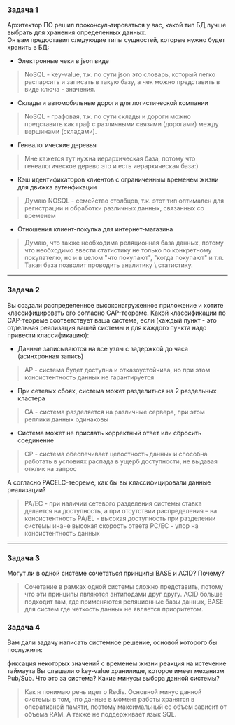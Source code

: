 ### Задача 1
Архитектор ПО решил проконсультироваться у вас, какой тип БД лучше выбрать для хранения определенных данных.\
Он вам предоставил следующие типы сущностей, которые нужно будет хранить в БД:
- Электронные чеки в json виде
> NoSQL - key-value, т.к. по сути json это словарь, который легко распарсить и записать в такую базу, а чек можно представить в виде ключа - значения.

- Склады и автомобильные дороги для логистической компании
> NoSQL - графовая, т.к. по сути склады и дороги можно представить как граф с различными связями (дорогами) между вершинами (складами).

- Генеалогические деревья
> Мне кажется тут нужна иерархическая база, потому что генеалогическое дерево это и есть иерархическая база:) 

- Кэш идентификаторов клиентов с ограниченным временем жизни для движка аутенфикации
> Думаю NOSQL - семейство столбцов, т.к. этот тип оптимален для  регистрации и обработки различных данных, связанных со временем

- Отношения клиент-покупка для интернет-магазина
> Думаю, что также необходима реляционная база данных, потому что необходимо ввести статистику не только по конкретному покупателю, но и в целом "что покупают", "когда покупают" и т.п. Такая база позволит проводить аналитику \ статистику.

---

### Задача 2
Вы создали распределенное высоконагруженное приложение и хотите классифицировать его согласно CAP-теореме. Какой классификации по CAP-теореме соответствует ваша система, если (каждый пункт - это отдельная реализация вашей системы и для каждого пункта надо привести классификацию):

- Данные записываются на все узлы с задержкой до часа (асинхронная запись)
>AP - система будет доступна и отказоустойчива, но при этом консистентность данных не гарантируется

- При сетевых сбоях, система может разделиться на 2 раздельных кластера
>CA - система  разделяется на различные сервера, при этом реплики данных одинаковы

- Система может не прислать корректный ответ или сбросить соединение
>СP - система обеспечивает целостность данных и способна работать в условиях распада в ущерб доступности, не выдавая отклик на запрос

А согласно PACELC-теореме, как бы вы классифицировали данные реализации?
>PA/EC - при наличии сетевого разделения системы ставка делается на доступность, а при отсутствии распределения – на консистентность
PA/EL - высокая доступность  при разделении  системы иначе высокая скорость ответа 
PC/EC - упор на консистентность данных

---
### Задача 3
Могут ли в одной системе сочетаться принципы BASE и ACID? Почему?
> Сочетание в рамках одной системы сложно представить, потому что эти принципы являются антиподами друг другу. ACID больше подходит там, где применяются реляционные базы данных, BASE для систем где четкость данных не является приоритетом.

### Задача 4
Вам дали задачу написать системное решение, основой которого бы послужили:

фиксация некоторых значений с временем жизни
реакция на истечение таймаута
Вы слышали о key-value хранилище, которое имеет механизм Pub/Sub. Что это за система? Какие минусы выбора данной системы?

>Как я понимаю речь идет о Redis. Основной минус данной системы в том, что данные в момент работы хранятся в оперативной памяти, поэтому максимальный ее объем зависит от объема RAM. А также не поддерживает язык SQL.
